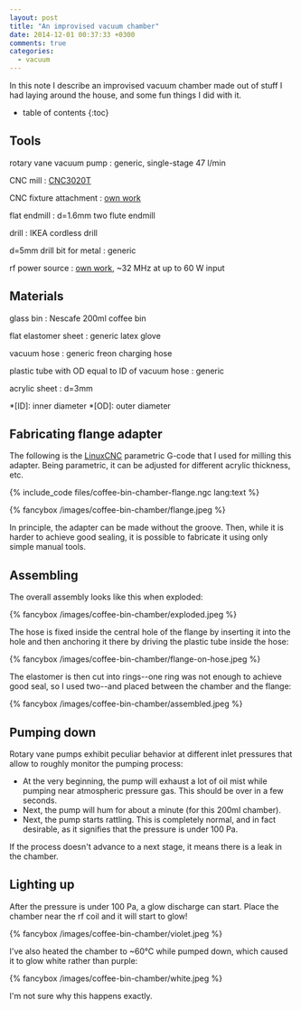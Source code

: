 ```yaml
---
layout: post
title: "An improvised vacuum chamber"
date: 2014-12-01 00:37:33 +0300
comments: true
categories:
  - vacuum
---
```


In this note I describe an improvised vacuum chamber made out of stuff I had laying around the house, and some fun things I did with it.

<!--more-->

* table of contents
{:toc}

Tools
-----

rotary vane vacuum pump
: generic, single-stage 47 l/min

CNC mill
: [CNC3020T](http://www.freezepage.com/1395478161OWYSYNBZGX)

CNC fixture attachment
: [own work](/notes/2014-08-17/a-fixture-attachment-system-for-cnc-3020t/)

flat endmill
: d=1.6mm two flute endmill

drill
: IKEA cordless drill

d=5mm drill bit for metal
: generic

rf power source
: [own work](/notes/2014-11-30/three-point-oscillator/), ~32 MHz at up to 60 W input

Materials
---------

glass bin
: Nescafe 200ml coffee bin

flat elastomer sheet
: generic latex glove

vacuum hose
: generic freon charging hose

plastic tube with OD equal to ID of vacuum hose
: generic

acrylic sheet
: d=3mm

*[ID]: inner diameter
*[OD]: outer diameter

Fabricating flange adapter
--------------------------

The following is the [LinuxCNC][] parametric G-code that I used for milling this adapter. Being parametric, it can be adjusted for different acrylic thickness, etc.

{% include_code files/coffee-bin-chamber-flange.ngc lang:text %}

{% fancybox /images/coffee-bin-chamber/flange.jpeg %}

In principle, the adapter can be made without the groove. Then, while it is harder to achieve good sealing, it is possible to fabricate it using only simple manual tools.

[linuxcnc]: http://linuxcnc.org

Assembling
----------

The overall assembly looks like this when exploded:

{% fancybox /images/coffee-bin-chamber/exploded.jpeg %}

The hose is fixed inside the central hole of the flange by inserting it into the hole and then anchoring it there by driving the plastic tube inside the hose:

{% fancybox /images/coffee-bin-chamber/flange-on-hose.jpeg %}

The elastomer is then cut into rings--one ring was not enough to achieve good seal, so I used two--and placed between the chamber and the flange:

{% fancybox /images/coffee-bin-chamber/assembled.jpeg %}

Pumping down
------------

Rotary vane pumps exhibit peculiar behavior at different inlet pressures that allow to roughly monitor the pumping process:

  * At the very beginning, the pump will exhaust a lot of oil mist while pumping near atmospheric pressure gas. This should be over in a few seconds.
  * Next, the pump will hum for about a minute (for this 200ml chamber).
  * Next, the pump starts rattling. This is completely normal, and in fact desirable, as it signifies that the pressure is under 100 Pa.

If the process doesn't advance to a next stage, it means there is a leak in the chamber.

Lighting up
-----------

After the pressure is under 100 Pa, a glow discharge can start. Place the chamber near the rf coil and it will start to glow!

{% fancybox /images/coffee-bin-chamber/violet.jpeg %}

I've also heated the chamber to ~60°C while pumped down, which caused it to glow white rather than purple:

{% fancybox /images/coffee-bin-chamber/white.jpeg %}

I'm not sure why this happens exactly.
